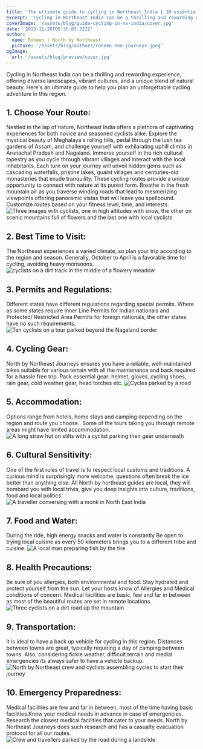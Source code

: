 ```yaml
---
title: 'The ultimate guide to cycling in Northeast India | 10 essential tips for success'
excerpt: 'Cycling in Northeast India can be a thrilling and rewarding experience, offering diverse landscapes, vibrant cultures, and a unique blend of natural beauty. Here is an ultimate guide to help you plan an unforgettable cycling adventure in this region.'
coverImage: '/assets/blog/guide-cycling-in-ne-india/cover.jpg'
date: '2023-11-28T05:35:07.322Z'
author:
  name: Roheen | North by Northeast
  picture: '/assets/blog/authors/roheen-nne-journeys.jpeg'
ogImage:
  url: '/assets/blog/preview/cover.jpg'
---
```


Cycling in Northeast India can be a thrilling and rewarding experience, offering diverse landscapes, vibrant cultures, and a unique blend of natural beauty. Here's an ultimate guide to help you plan an unforgettable cycling adventure in this region.


## 1. Choose Your Route:

Nestled in the lap of nature, Northeast India offers a plethora of captivating experiences for both novice and seasoned cyclists alike. Explore the mystical beauty of Meghalaya's rolling hills, pedal through the lush tea gardens of Assam, and challenge yourself with exhilarating uphill climbs in Arunachal Pradesh and Nagaland. Immerse yourself in the rich cultural tapestry as you cycle through vibrant villages and interact with the local inhabitants. Each turn on your journey will unveil hidden gems such as cascading waterfalls, pristine lakes, quaint villages and centuries-old monasteries that exude tranquility. These cycling routes provide a unique opportunity to connect with nature at its purest form. Breathe in the fresh mountain air as you traverse winding roads that lead to mesmerizing viewpoints offering panoramic vistas that will leave you spellbound.
Customize routes based on your fitness level, time, and interests.
![Three images with cyclists, one in high altitudes with snow, the other on scenic mountains full of flowers and the last one with local cyclists ](/assets/blog/guide-cycling-in-ne-india/cycling-routes-in-northeast-india.jpg "Title")


## 2. Best Time to Visit:

The Northeast experiences a varied climate, so plan your trip according to the region and season.
Generally, October to April is a favorable time for cycling, avoiding heavy monsoons.
![cyclists on a dirt track in the middle of a flowery meadow ](/assets/blog/guide-cycling-in-ne-india/best-time-to-cycle-in-northeast-india.jpg "Title")


## 3. Permits and Regulations:

Different states have different regulations regarding special permits. Where as some states require Inner Line Permits for Indian nationals and Protected/ Restricted Area Permits for foreign nationals, the other states have no such requirements.
![Ten cyclists on a tour parked beyond the Nagaland border ](/assets/blog/guide-cycling-in-ne-india/permits-for-cycling-in-northeast-india.jpg "Title")


## 4. Cycling Gear:
North by Northeast Journeys  ensures  you have a reliable, well-maintained bikes suitable for various terrain with all the maintenance and back required for a hassle free trip.
Pack essential gear: helmet, gloves, cycling shoes, rain gear, cold weather gear, head torches etc.
![Cycles parked by a road](/assets/blog/guide-cycling-in-ne-india/essential-gear-for-cycling-in-northeast-india.jpg "Title")



## 5. Accommodation:
Options range from hotels, home stays and camping depending on the region and route you choose..
Some of the tours taking you through remote areas might have limited accommodation.
![A long straw hut on stilts with a cyclist parking their gear underneath](/assets/blog/guide-cycling-in-ne-india/Accomodation-during-cycle-tours-in-northeast-india.jpg "Title")


## 6. Cultural Sensitivity:

One of the first rules of travel is to respect  local customs and traditions. A curious mind is surprisingly more welcome, questions often break the ice better than anything else. All North by northeast guides are local, they will bombard you with local trivia, give you deep insights into culture, traditions, food and local politics.
![A traveller conversing with a monk in North East India](/assets/blog/guide-cycling-in-ne-india/cultural-sensitivity-cycling-holidays-in-northeast-india.jpeg "Title")


## 7. Food and Water:

During the ride, high energy snacks and water is constantly  Be open to trying local cuisine as every 50 kilometers brings you to a different tribe and cuisine.
![A local man preparing fish by the fire](/assets/blog/guide-cycling-in-ne-india/Meals-during-cycling-in-northeast-india.jpg "Title")


## 8. Health Precautions:
Be sure of you allergies, both environmental and food. Stay hydrated and protect yourself from the sun. Let your hosts know of Allergies and Medical conditions of concern. Medical facilities are basic, few and far in between as most of the beautiful routes are set in remote locations.
![Three cyclists on a dirt road up the mountain](/assets/blog/guide-cycling-in-ne-india/remote-places-to-cycle-in-northeast-india.jpg "Title")


## 9. Transportation:

It is ideal to have a back up vehicle for cycling in this region. Distances between towns are great, typically requiring  a day of camping between towns. Also, considering fickle weather, difficult terrain and medial emergencies its always safer to have a vehicle backup.
![North by Northeast crew and cyclists assembling cycles to start their journey](/assets/blog/guide-cycling-in-ne-india/vehicles-for-cycling-in-northeast-india.jpg "Title")


## 10. Emergency Preparedness:

Medical facilities are few and far in between, most of the time having basic facilities.Know your medical needs in advance in case of emergencies. Research the closest medical facilities that cater to your needs. North by Northeast Journeys does such research and has a casualty evacuation protocol for all our routes.
![Crew and travellers parked by the road during a landslide](/assets/blog/guide-cycling-in-ne-india/emergencies-during-cycling-in-NE-india.jpg "Title")
